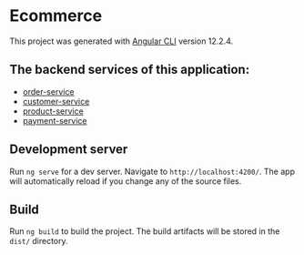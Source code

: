 # Ecommerce

This project was generated with [Angular CLI](https://github.com/angular/angular-cli) version 12.2.4.

## The backend services of this application:
* [order-service](https://github.com/Aasifali1/Order-service)
* [customer-service](https://github.com/Aasifali1/customer-service)
* [product-service](https://github.com/Aasifali1/product-service)
* [payment-service](https://github.com/Aasifali1/payment-service)

## Development server

Run `ng serve` for a dev server. Navigate to `http://localhost:4200/`. The app will automatically reload if you change any of the source files.

## Build

Run `ng build` to build the project. The build artifacts will be stored in the `dist/` directory.
